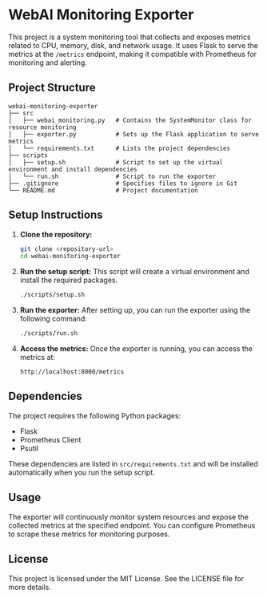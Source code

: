 # WebAI Monitoring Exporter

This project is a system monitoring tool that collects and exposes metrics related to CPU, memory, disk, and network usage. It uses Flask to serve the metrics at the `/metrics` endpoint, making it compatible with Prometheus for monitoring and alerting.

## Project Structure

```
webai-monitoring-exporter
├── src
│   ├── webai_monitoring.py   # Contains the SystemMonitor class for resource monitoring
│   ├── exporter.py           # Sets up the Flask application to serve metrics
│   └── requirements.txt      # Lists the project dependencies
├── scripts
│   ├── setup.sh              # Script to set up the virtual environment and install dependencies
│   └── run.sh                # Script to run the exporter
├── .gitignore                # Specifies files to ignore in Git
└── README.md                 # Project documentation
```

## Setup Instructions

1. **Clone the repository:**
   ```bash
   git clone <repository-url>
   cd webai-monitoring-exporter
   ```

2. **Run the setup script:**
   This script will create a virtual environment and install the required packages.
   ```bash
   ./scripts/setup.sh
   ```

3. **Run the exporter:**
   After setting up, you can run the exporter using the following command:
   ```bash
   ./scripts/run.sh
   ```

4. **Access the metrics:**
   Once the exporter is running, you can access the metrics at:
   ```
   http://localhost:8000/metrics
   ```

## Dependencies

The project requires the following Python packages:
- Flask
- Prometheus Client
- Psutil

These dependencies are listed in `src/requirements.txt` and will be installed automatically when you run the setup script.

## Usage

The exporter will continuously monitor system resources and expose the collected metrics at the specified endpoint. You can configure Prometheus to scrape these metrics for monitoring purposes.

## License

This project is licensed under the MIT License. See the LICENSE file for more details.